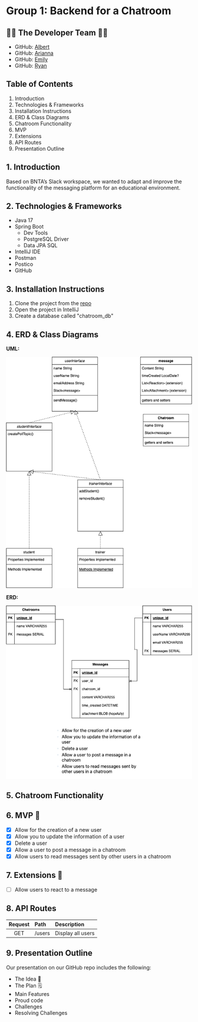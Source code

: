 # Group 1: Backend for a Chatroom

## 👥🎸 The Developer Team 🎸👥
- GitHub: [Albert](https://github.com/Al-B-code)
- GitHub: [Arianna](https://github.com/Ariannacoseschi)
- GitHub: [Emily](https://github.com/remily23)
- GitHub: [Ryan](https://github.com/RyanNekadio)

## Table of Contents

1. Introduction
2. Technologies & Frameworks
3. Installation Instructions
4. ERD & Class Diagrams
5. Chatroom Functionality
6. MVP
7. Extensions
8. API Routes
9. Presentation Outline

## 1. Introduction 
Based on BNTA’s Slack workspace, we wanted to adapt and improve the functionality of the messaging platform for an educational environment.

## 2. Technologies & Frameworks
- Java 17
- Spring Boot
  - Dev Tools
  - PostgreSQL Driver
  - Data JPA SQL
- IntelliJ IDE
- Postman
- Postico
- GitHub

## 3. Installation Instructions
1. Clone the project from the [repo](https://github.com/Al-B-code/backend_chatroom)
2. Open the project in IntelliJ
3. Create a database called "chatroom_db"

## 4. ERD & Class Diagrams
**UML:** 

[![Alt text](<UML Diagram.drawio.png>)](https://viewer.diagrams.net/?tags=%7B%7D&highlight=0000ff&edit=_blank&layers=1&nav=1&title=Class_Diagram_Chatroom%20(1).drawio#R7Vxrc6I6GP41zuz50B1uUvux2m23e9odt%2B6tH1NIJaeBcCBW3V%2B%2FbyAoEKroitotM50peUmCyfPkvSXQMQf%2B7CpCoXfLXEw7hubOOuZFxzB0zbTgn5DMU4mlnaWCcURcWWkpGJFfOGsppRPi4rhQkTNGOQmLQocFAXZ4QYaiiE2L1R4ZLT41RGOsCEYOoqr0B3G5l0p7xulS%2FhGTsZc9Wbfl%2BHyUVZYjiT3ksmlOZH7omIOIMZ5e%2BbMBpmLysnn5cT3%2FQW%2Be7KtPX%2BL%2F0bf%2Bv18%2Ffz9JO7vcpMliCBEO%2BNZd%2F3p6vPz43frvZzi8%2FDLVrs4fPp3IJtozohM5X5MYR9cBx9EjcrAcOJ9nsxlPiU9RAKX%2BIwv4SN6BuegjSsYBXDtYtAbBM444ASDO5Q3OQpA6HqHuDZqziRhKzJHzlJX6HovIL%2BgWUbilgwBuR1xyyrALNUaiJYg1kEY4hjrDbH70hegGxVzWcRilKIzJQ%2FKDRRUfRWMS9BnnzM86YpPAxa4sLQBPCjxiTwsKifY1UZHoidnAsxwnJUpXmPmYR3OoIu8atkRFrjhTFqdL%2BupZFS9P3TMpRHLJjBddL552B0sMBWOYg%2BXjzOLjdKvm8wCQwuMQBdwDxHFfzGKcJyNc5Ea6FCUU3YCuukLXAPliLCMekWCs0BVmnOeoSfEjf5GYcYgc6OMmqXNhLSV3cshCxKDtI01I4RHXxUFCGo44SnklmBIyEvBkTrp9%2BIOZG2jvu50u%2FKABlPVlGf5E9YgPWAD8QiQhEgbSTrEgbgXFVq7i9RSbF6HbFOI8owrYbgqkUal3Pv%2FVYK5QLh73qbxsCvKusT%2FIb5%2FNTxe9y293P108nl%2Fd3z8T98RSFy%2F2EaHnrgvKOm5xbwb3096Bl7qpwJ6absOmYnZ8wF64cIY9Xmq8Fv0doa9r1oHhtxT4FYgpSRxKOR16pbO1Bn8fkBTdZYB%2FFXy4ONEVUpgqKcwKAlD0gOmQxYQTJvqP0rolYhzKfOt1XcJeQ6B2FVBjHLi36VJ%2B989ft4ibA7KmdrZWuPZ%2FhKStIsknrhhmzdBPa0O%2F3YV%2BulaMxU61urGfuWKpvxz7bf28A8R%2BpwpThxELBdGwcB6v%2FZBiXxDQfavqx65Nt2MJA89a52DnoNYN9HbgG1TGeapvcIu5x9x2kW6Hp72lSt4ZoGqOOBk%2BGPrWRdi%2Fi2B29%2BwilNLDZu8oXIRKpqoZpjfsIqxcy0fpIlT%2BYjV99JZdhN2AemgXQc0JvQ0XIW8UrabAPbi%2FoAZq0l9ot5WPyXGw6hJF761IPr26feVqx8FQOItcd5Rmwt5EPnPlSn5F3kJPATLCPsxui2VTTkJzWNZw%2FXDgnotDYlB6oExo7r6LYi%2FRtUKZwv1LQrNdNihJra8bRYexqKHxjPCf4hogSEv3uTsXs3xhvugbxiwbaXYmEO309%2FqZkQmWjZNSofUQRwSmTli5FzYFV1mCmE0iB69nANi%2BMV6VoZAJHOwWDtapPKkiRoQp4uQ533Cl3RiKdZCzUadFm7E4e5d1kQ5StlryS%2Bmoa67pKJ0FpaNdGRSzxrbncXK3wNw1rN0xQY26DNUOx1CjxCttS4IaZyXvqHx4r2mCqmnafRF0S7JtQ%2BztCboqd5vn50oiH4SgJc3XLW8d12WoXjqGau2boerWdKtC16lQrSZDD0hQq7eGV3UJapUJWmZ6wwQ11ESHPDvRJjqO6RBF7YyYfqqtJfMrT3SYaqLDiTA8cgjwfmUhcd5uhGy8wnRHjQMUrY1cHwcfnRen2DZ7SyNpG2s6athIWqrCWZz4rmcb87t3x2QbU9EtmhUqbmoxpx7heBSihLHTCIXFRdeUjeyWEi1VB4p7VSbSthpSZZaa7QN9zpOTqGveDEldiwGjTGTOApZSCHRaSfRqDdjGJFm9FP%2FIvlWxojH7lm1Z5fcSiY8Hicviwo0bBgBeQKFjXrb02DM9qnYI9ksPdbfnhsCUGDbyxSQkLxjdYeQkpzAyqXzPSHsH9MBBDLdedHlb6jREnaq30vZLHfWsmEqdcw6OgOcnNqglz9GQp%2FKltr2yx6r%2FVpua99icAsd5Oq3IbxJ4OCIbhNtb4F7XS23s3Jq6aQKxE0Qk4uAaCoRDEmflVifsVydUvUm3X4uiRroDDwHeEOu1oe4BQ93SfkP976lkp8J2TxXVfNT6jkmrPWppj%2B7G2uPgidyualmyryTk%2FNHltxIKzmhLlr2S5eAH47o1dsZb73PXsNf9kEpj71Wq282t83kcGqHXnPmA4vILg%2BmmzPI7jeaH3w%3D%3D)

**ERD:** 

[![Alt text](<ERD Diagram.drawio.png>)](https://viewer.diagrams.net/?tags=%7B%7D&highlight=0000ff&edit=_blank&layers=1&nav=1&title=ERD_Diagram_Chatroom%20(1).drawio#R7V1bk9q4Ev41VG0eSPmCYeYRGLJJnUnO1kz2nD1PKQ0WoBPbYm0xA%2Fn1223JN2QYmwyXYKdSNVarJeTuT%2F1ZUhs69thf%2Fx6S5eIzd6nXsQx33bHvOpZlGnYP%2FqBkIyU941YK5iFzlVImeGQ%2FaNJSSVfMpVFBUXDuCbYsCqc8COhUFGQkDPlLUW3GveKnLsmcaoLHKfF06X%2BZKxZSemMNMvlHyuaL5JPNvro%2FnyTK6k6iBXH5S05kTzr2OORcyCt%2FPaYeGi%2Bxi2z3YUdtOrCQBqJKg%2F7T5psVfvnwcTacbPpfrG8GGXUt2csz8VbqhscLImBQfqRGLTaJKeAGlngpyBOKRpEgoVAesw0QgA8EYQENQWDGZc8jy4jF6lKyYJ57TzZ8JZKOktJoxtbUfZAOQ13w3T10hkXsfAadP6rBYDXx2DyA6yncPn7iKKQRjOWeREJpLITvqUvdVsp8zzQUdJ0TKdv9TrlPRbgBFVXbV25UOHZU8SUDhXmjZIs8IHpKSBQQ52nPma%2FgQrmrhutszXX7PfaA4BsteMh%2BoJ88Zde8F%2BPyC%2FM9EgCqibslGvF4FsfeYJ435h5HVwc8oJq3UckN%2BfIrCedUKMGSs0DEdnBG8B8sMzbeOx0HxjqGspmV4T%2Bqh2LMg0iEgCrsg4JzXyg6eCT4UnXq0VnSf6jsjtdPXAju7%2FT%2F3tnwOigUCuyKKLCPBYKeBoI%2F%2FrUTBnD%2FghHvAeIkCeaedFocNknmtBLPlto6te%2B24bcnKgdzzrw48i2Y61KYtKOXBRP0cUmmqPQCzPHadN07A153V84%2Fdk33qM4yo9XujXgQoAIiYP6sAjfSfJ6O83AYOBoMVgH7e0W%2FQavzoiEJ01J3FIHPWTC%2Fly37W3BxLgQu692z23lT%2BFTq7gT46bdcUolLjCNySf%2FcXDKoDoLTxA7qsqS%2F4xJJv7Kvrp1IbjQMBMTHof5n%2BDD%2BOHywHOfSCeUSYNI4ArltCeTsBHJ7bgJJ9mxyKPhw7tXIyTjktrK7rp1DTFODgU%2BjiMwpfJzxOHn4NLxvLolUx0njSMTUdyNbFjk1i5hWRRqxjkYjNXY2r4xEzOrueiXu7%2FNOfRbZ7u0UwUDf2mwuadTARU3WOBwnlbo7BVD0zc%2BO1ffQRav4LJKFsbT%2F9wqP2kZkJXhWKgAqET7xdTdiP8C7HXsIGk88dGnYBbFssSSuC5VdiQTUsKgvq3wgBxZ0Y2RhhbFcFyoSdGGd2U8qpxKXKAznT7%2FF3htjt%2FZAXfTsd1IV90u7M%2BIzbyMbdMly6dFutIkEDCLWhjshPiJN3Y%2Bs667YdkW5%2BiOdc3T2n5%2Bq6X%2FhaFHjkQRReYOP1Humgk2JLA5DmKzyMoI23YiGbFbe9RDvDeRy4lrGxOf%2FP%2BAudrTLDBrFTwtFp8gKCQ6sCXjo4zNGWvdM4EbgL8QFIlYhHlXu1ZuS5S6VFzWHsLJnSH43PCpg9nRVoNFbQigQXRWVhjGQIQ7mqljgxmGlgMO4Bh4%2FgmgGXSWdxuEQ5zcgvfiBaUMY49N3Bm2xA3iA4d9pV4UD%2FQNcOuUhEYzDVFiw6fcAFgBSjwUMY3W5bs7ae%2FVy8yWvl03q%2Flz9jeOAxw6Z5rt6Q4dlc%2FYur2gb8b%2FdbcG0QflYyPT7PMQg2d0OBrjlFseA3MW70hEOPWQfhBTOFbFA%2BE9DGtsMLvkMIzP6m6LWCuZdMi6IvHJoxeGCWN6tJkaTvoWR9YD53nJUMP11HbDhK3QARsXV0gX6S93BApx2mkdaX7y5L%2B4oxE%2Fa2vfYWM%2FMKwG%2F5JFQYrXtE8NeiaYqvah1xlGcgY6IEk%2BEuN%2BRegHFEY1v4AkXChwCUphrckwXgRCfxRPh1jIO2b1zwFKpdg5XuipKkhFLtsztXsmyJt0AefssLn2z40%2FpkH0bX52mZd85h6bfHc9xNfYnGr1ZWSdDp3qKzqUk4Nn67kOTMvB6lR127adetp5D1ebg%2FQxgGnf8ZddIwGo0o9Q4%2FqrPKGdPw7P1HKwzx4%2BTHX%2BlM6ClE7sso0ouplz2nCylSpLz0gVXTu3S%2BeciENU4vkkWui3fnJNvzp6119PTtZrCN%2BkMaPmmZ2kowI3BL2329wFgaR6VtC%2BjXgCVVE7dOx6XXFzS1um4pH0bNTWFvidKfcK8lkjqIqV5RNK%2BiXoJRFL1eO14RKLvhf4KrxJVjQDtC6epKfTdzqt4WejtkdA4LnB0aHxOobGPEzpNy46wjWJ2RFl6RPqNWoV0ffNYAdxp3wh%2B8%2FSIdEL8THpEKQ6OxuPJaVoz0yPSSdDyfF%2FfZW7TI34GMHseB%2Bo%2Bqb%2FyOFCluxMgaFDjnKLRjFJjaVifUUrSI07LKAP9oOLsK8N8gDCOGiAG1Z8Nr51RBvqZA55Y%2FWJ8cjFwaR6ftAncF8AnJekPJ%2BYT%2FbCiSXzSJnCnptCPHpI3oVpOOQwyjeOUvv5w2nLKyTmlLA%2FixNtezf0Ko3QKtIzS158w8RhCvoPbZkLUwkrzqKTsa41aKjk1lVQ9STseldTIiLk2KnEqu%2BvqqUTPhxHMp9%2Fib%2FehsDox7oZfJ18%2FfZ40mE2qw6V5bFLjpcKWTY7GJjdnZ5MaaRnXxibV3XXtbDLQszKIEGS68OXaZHT%2Fb%2FyGpN8WfElnK8%2FbvGswq1SHTeNY5abCkTx15zTZmARLM7F5oF78%2FXeTrEZuX0paMa2in2jgDvGHHKE4eQDwfOWfSbBBgOB90YR2oO9w81e%2B8D8svHeS4t06X3mXcJMOg%2BRnJhMu2jmL1PIe77BqODGNEs%2BlwjC2zDMtjGMPPP5AhsyAZyWvqG22%2Bk26iPgqnFLVKoOD1pG9%2FaOF0hZawzfDUYVt05PhaM3EX7nrHIqglIEIC5tt7JlvhD3pqD0WS75H5XWQmhcG0t5Wrqp5eyBIHafYkb393dM7QAsgIJucmnrM3Dlgxyx%2BTvLAtnNc27PQeUX%2FZqv%2FQUEfLuSIK844KGa%2FKSvVs1%2FmtSf%2FAA%3D%3D)

## 5. Chatroom Functionality

## 6. MVP 🫡
- [X] Allow for the creation of a new user
- [X] Allow you to update the information of a user
- [X] Delete a user
- [X] Allow a user to post a message in a chatroom
- [x] Allow users to read messages sent by other users in a chatroom

## 7. Extensions 💪
- [ ] Allow users to react to a message

## 8. API Routes
|       Request  | Path |Description                          |
|:------------------------------:|:-------------|:-------------------------------------|
|           GET            | /users          | Display all users                    |


## 9. Presentation Outline
Our presentation on our GitHub repo includes the following:

- The Idea 🧠
- The Plan 🗒️
- Main Features 
- Proud code
- Challenges 
- Resolving Challenges 

